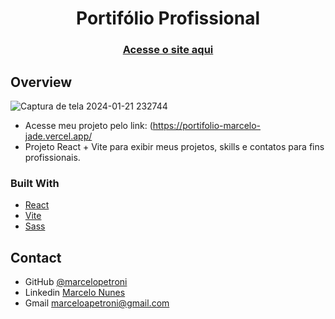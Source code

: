 <h1 align="center">Portifólio Profissional</h1>

<div align="center">
  <h3> 
    <a href="https://portifolio-marcelo-jade.vercel.app/">
      Acesse o site aqui
    </a>
  </h3>
</div>

<!-- OVERVIEW -->

## Overview
![Captura de tela 2024-01-21 232744](https://github.com/marcelopetroni/Portifolio/assets/105806830/794dd871-dfdb-4fc0-8738-eb8bc32db038)


- Acesse meu projeto pelo link: (https://portifolio-marcelo-jade.vercel.app/
- Projeto React + Vite para exibir meus projetos, skills e contatos para fins profissionais.

### Built With

<!-- This section should list any major frameworks that you built your project using. Here are a few examples.-->

- [React](https://reactjs.org/)
- [Vite](https://vitejs.dev/)
- [Sass](https://sass-lang.com/documentation/)

## Contact

- GitHub [@marcelopetroni](https://github.com/marcelopetroni) 
- Linkedin [Marcelo Nunes](https://www.linkedin.com/in/marcelo-nunes-a8b7a223a/)
- Gmail [marceloapetroni@gmail.com](mailto:marceloapetroni@gmail.com)
